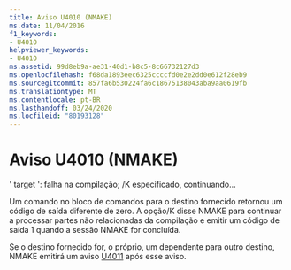 ```yaml
---
title: Aviso U4010 (NMAKE)
ms.date: 11/04/2016
f1_keywords:
- U4010
helpviewer_keywords:
- U4010
ms.assetid: 99d8eb9a-ae31-40d1-b8c5-8c66732127d3
ms.openlocfilehash: f68da1893eec6325ccccfd0e2e2dd0e612f28eb9
ms.sourcegitcommit: 857fa6b530224fa6c18675138043aba9aa0619fb
ms.translationtype: MT
ms.contentlocale: pt-BR
ms.lasthandoff: 03/24/2020
ms.locfileid: "80193128"
---
```

# <a name="nmake-warning-u4010"></a>Aviso U4010 (NMAKE)

' target ': falha na compilação; /K especificado, continuando...

Um comando no bloco de comandos para o destino fornecido retornou um código de saída diferente de zero. A opção/K disse NMAKE para continuar a processar partes não relacionadas da compilação e emitir um código de saída 1 quando a sessão NMAKE for concluída.

Se o destino fornecido for, o próprio, um dependente para outro destino, NMAKE emitirá um aviso [U4011](../../error-messages/tool-errors/nmake-warning-u4011.md) após esse aviso.
